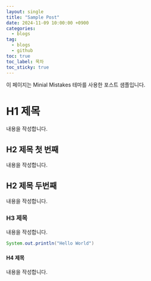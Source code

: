 ```yaml
---
layout: single
title: "Sample Post"
date: 2024-11-09 10:00:00 +0900
categories: 
  - blogs
tag: 
  - blogs
  - github
toc: true
toc_label: 목차
toc_sticky: true
---
```


이 페이지는 Minial Mistakes 테마를 사용한 포스트 샘플입니다.

# H1 제목

내용을 작성합니다.

## H2 제목 첫 번째

내용을 작성합니다.

## H2 제목 두번째

내용을 작성합니다.

### H3 제목

내용을 작성합니다.

```java
System.out.println("Hello World")
```

#### H4 제목

내용을 작성합니다.
